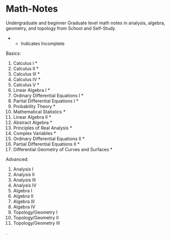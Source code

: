 # Math-Notes

 Undergraduate and beginner Graduate level math notes in analysis, algebra, geometry, and topology from School and Self-Study

* - Indicates Incomplete


Basics:
1. Calculus I *
2. Calculus II *
3. Calculus III *
4. Calculus IV *
5. Calculus V *
6. Linear Algebra I *
7. Ordinary Differential Equations I *
8. Partial Differential Equations I  *
10. Probability Theory *
2. Mathematical Statistics *
3. Linear Algebra II *
5. Abstract Algebra *
6. Principles of Real Analysis *
10. Complex Variables * 
11. Ordinary Differential Equations II *
12. Partial Differential Equations II *
14. Differential Geometry of Curves and Surfaces *


Advanced:
1. Analysis I
2. Analysis II
3. Analysis III
4. Analysis IV
5. Algebra I
6. Algebra II
6. Algebra III
6. Algebra IV
5. Topology/Geometry I
6. Topology/Geometry II
6. Topology/Geometry III
















   











       

    
  .   













